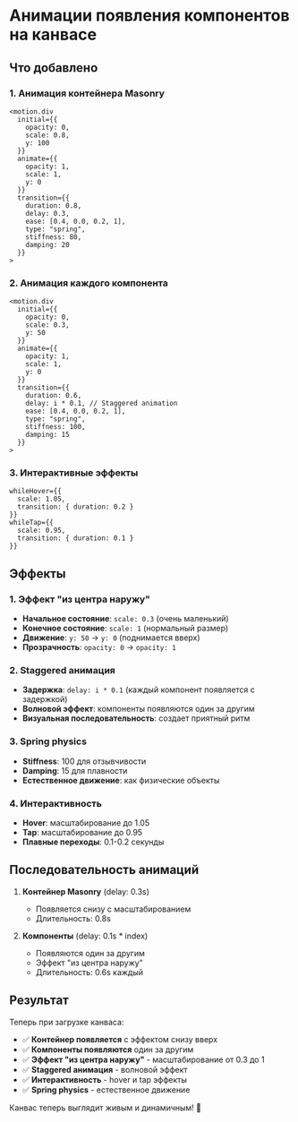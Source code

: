 # Анимации появления компонентов на канвасе

## Что добавлено

### 1. Анимация контейнера Masonry
```tsx
<motion.div
  initial={{ 
    opacity: 0, 
    scale: 0.8,
    y: 100
  }}
  animate={{ 
    opacity: 1, 
    scale: 1,
    y: 0
  }}
  transition={{ 
    duration: 0.8,
    delay: 0.3,
    ease: [0.4, 0.0, 0.2, 1],
    type: "spring",
    stiffness: 80,
    damping: 20
  }}
>
```

### 2. Анимация каждого компонента
```tsx
<motion.div
  initial={{ 
    opacity: 0, 
    scale: 0.3,
    y: 50
  }}
  animate={{ 
    opacity: 1, 
    scale: 1,
    y: 0
  }}
  transition={{ 
    duration: 0.6,
    delay: i * 0.1, // Staggered animation
    ease: [0.4, 0.0, 0.2, 1],
    type: "spring",
    stiffness: 100,
    damping: 15
  }}
>
```

### 3. Интерактивные эффекты
```tsx
whileHover={{ 
  scale: 1.05,
  transition: { duration: 0.2 }
}}
whileTap={{ 
  scale: 0.95,
  transition: { duration: 0.1 }
}}
```

## Эффекты

### 1. Эффект "из центра наружу"
- **Начальное состояние**: `scale: 0.3` (очень маленький)
- **Конечное состояние**: `scale: 1` (нормальный размер)
- **Движение**: `y: 50` → `y: 0` (поднимается вверх)
- **Прозрачность**: `opacity: 0` → `opacity: 1`

### 2. Staggered анимация
- **Задержка**: `delay: i * 0.1` (каждый компонент появляется с задержкой)
- **Волновой эффект**: компоненты появляются один за другим
- **Визуальная последовательность**: создает приятный ритм

### 3. Spring physics
- **Stiffness**: 100 для отзывчивости
- **Damping**: 15 для плавности
- **Естественное движение**: как физические объекты

### 4. Интерактивность
- **Hover**: масштабирование до 1.05
- **Tap**: масштабирование до 0.95
- **Плавные переходы**: 0.1-0.2 секунды

## Последовательность анимаций

1. **Контейнер Masonry** (delay: 0.3s)
   - Появляется снизу с масштабированием
   - Длительность: 0.8s

2. **Компоненты** (delay: 0.1s * index)
   - Появляются один за другим
   - Эффект "из центра наружу"
   - Длительность: 0.6s каждый

## Результат

Теперь при загрузке канваса:
- ✅ **Контейнер появляется** с эффектом снизу вверх
- ✅ **Компоненты появляются** один за другим
- ✅ **Эффект "из центра наружу"** - масштабирование от 0.3 до 1
- ✅ **Staggered анимация** - волновой эффект
- ✅ **Интерактивность** - hover и tap эффекты
- ✅ **Spring physics** - естественное движение

Канвас теперь выглядит живым и динамичным! 🚀
